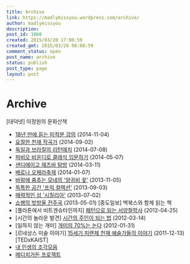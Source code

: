 ```yaml
---
title: Archive
link: https://madlymissyou.wordpress.com/archive/
author: madlymissyou
description: 
post_id: 1060
created: 2015/03/20 17:08:59
created_gmt: 2015/03/20 08:08:59
comment_status: open
post_name: archive
status: publish
post_type: page
layout: post
---
```


# Archive

[대덕넷] 이정원의 문화산책 

  * [18년 만에 듣는 미적분 강의](http://hellodd.com/news/article.html?no=50715) (2014-11-04)
  * [요절한 천재 작곡가](http://hellodd.com/news/article.html?no=50031) (2014-09-02)
  * [독일과 브라질의 리턴매치](http://hellodd.com/news/article.html?no=49412) (2014-07-08)
  * [파비오 비온디로 클래식 입문하기](http://hellodd.com/news/article.html?no=48722) (2014-05-07)
  * [샌디에이고 재즈바 탐방](http://hellodd.com/news/article.html?no=47966) (2014-03-11)
  * [베로나 오페라축제](http://hellodd.com/news/article.html?no=47131) (2014-01-07)
  * [바람에 춤추는 모네의 '양귀비 꽃'](http://hellodd.com/news/article.html?no=44374) (2013-11-05)
  * [독특한 공간 '프릭 컬렉션'](http://hellodd.com/news/article.html?no=43504) (2013-09-03)
  * [매력적인 섬 '시칠리아'](http://hellodd.com/news/article.html?no=42590) (2013-07-02)
  * [쇼팽의 빗방울 전주곡](http://hellodd.com/news/article.html?no=41633) (2013-05-01)
[중도일보] 백북스와 함께 읽는 책 
  * [플라톤에서 비트겐슈타인까지] [패턴으로 읽는 서양철학사](http://m.joongdo.co.kr/jsp/article/article_view.jsp?pq=201204250038) (2012-04-25)
  * [시간의 놀라운 발견] [시간의 주인이 되는 법](http://m.joongdo.co.kr/jsp/article/article_view.jsp?pq=201203140037) (2012-03-14)
  * [일하지 않는 개미] [개미의 70%는 논다](http://m.joongdo.co.kr/jsp/article/article_view.jsp?pq=201201310078) (2012-01-31)
  * [르네상스 미술 이야기] [15세기 피렌체 천재 예술가들의 이야기](http://m.joongdo.co.kr/jsp/article/article_view.jsp?pq=201112130025) (2011-12-13)
[TEDxKAIST] 
  * [내 인생의 조각모음](https://www.youtube.com/watch?v=iLZROvYHnec)
  * [메디치가든 프로젝트](https://www.youtube.com/watch?v=D23gXt0cOPc)